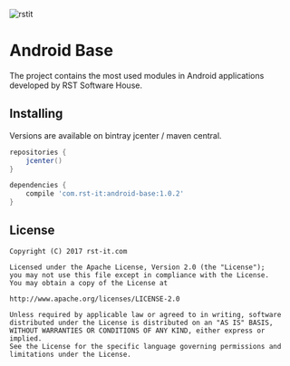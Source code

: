 ![rstit](http://rst-it.com/assets/logo-5148e54c49c211b40d170a5450634799.png)
# Android Base
The project contains the most used modules in Android applications developed by RST Software House.


Installing
----------

Versions are available on bintray jcenter / maven central.

```gradle
repositories {
    jcenter()
}

dependencies {
    compile 'com.rst-it:android-base:1.0.2'
}
```


License
-------

    Copyright (C) 2017 rst-it.com

    Licensed under the Apache License, Version 2.0 (the "License");
    you may not use this file except in compliance with the License.
    You may obtain a copy of the License at

    http://www.apache.org/licenses/LICENSE-2.0

    Unless required by applicable law or agreed to in writing, software
    distributed under the License is distributed on an "AS IS" BASIS,
    WITHOUT WARRANTIES OR CONDITIONS OF ANY KIND, either express or implied.
    See the License for the specific language governing permissions and
    limitations under the License.
